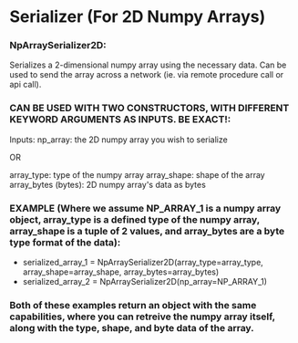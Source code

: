 # Serializer (For 2D Numpy Arrays)

### NpArraySerializer2D: 
Serializes a 2-dimensional numpy array using the necessary data. Can be used to send the array across a network (ie. via remote procedure call or api call).

### CAN BE USED WITH TWO CONSTRUCTORS, WITH DIFFERENT KEYWORD ARGUMENTS AS INPUTS. BE EXACT!:
  Inputs:
    np_array: the 2D numpy array you wish to serialize
   
   OR
   
   array_type: type of the numpy array
   array_shape: shape of the array
   array_bytes (bytes): 2D numpy array's data as bytes
   
### EXAMPLE (Where we assume NP_ARRAY_1 is a numpy array object, array_type is a defined type of the numpy array, array_shape is a tuple of 2 values, and array_bytes are a byte type format of the data):
  - serialized_array_1 = NpArraySerializer2D(array_type=array_type, array_shape=array_shape, array_bytes=array_bytes)
  - serialized_array_2 = NpArraySerializer2D(np_array=NP_ARRAY_1)
  
### Both of these examples return an object with the same capabilities, where you can retreive the numpy array itself, along with the type, shape, and byte data of the array.
